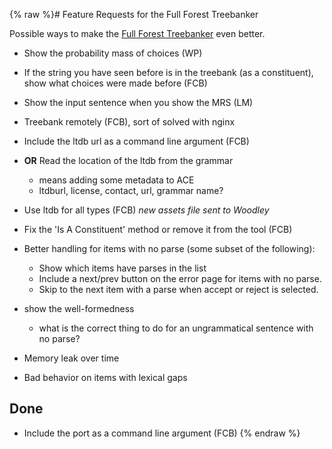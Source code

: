 {% raw %}# Feature Requests for the Full Forest Treebanker

Possible ways to make the [Full Forest Treebanker](https://delph-in.github.io/docs/tools/FftbTop) even better.

- Show the probability mass of choices (WP)
- If the string you have seen before is in the treebank (as a
constituent), show what choices were made before (FCB)
- Show the input sentence when you show the MRS (LM)
- Treebank remotely (FCB), sort of solved with nginx
- Include the ltdb url as a command line argument (FCB)
- **OR** Read the location of the ltdb from the grammar
  
  - means adding some metadata to ACE
  - ltdburl, license, contact, url, grammar name?
- Use ltdb for all types (FCB) *new assets file sent to Woodley*
- Fix the 'Is A Constituent' method or remove it from the tool (FCB)
- Better handling for items with no parse (some subset of the
following):
  - Show which items have parses in the list
  - Include a next/prev button on the error page for items with no
parse.
  - Skip to the next item with a parse when accept or reject is
selected.
- show the well-formedness
  - what is the correct thing to do for an ungrammatical sentence
with no parse?
- Memory leak over time
- Bad behavior on items with lexical gaps

## Done

- Include the port as a command line argument (FCB)
<update date omitted for speed>{% endraw %}